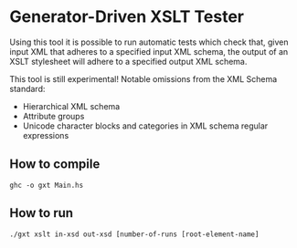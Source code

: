 Generator-Driven XSLT Tester
===================

Using this tool it is possible to run automatic tests which check that, given input XML that adheres to a specified input XML schema, the output of an XSLT stylesheet will adhere to a specified output XML schema.

This tool is still experimental! Notable omissions from the XML Schema standard:

* Hierarchical XML schema
* Attribute groups
* Unicode character blocks and categories in XML schema regular expressions

How to compile
-------------

`ghc -o gxt Main.hs`

How to run
---------

`./gxt xslt in-xsd out-xsd [number-of-runs [root-element-name]`
